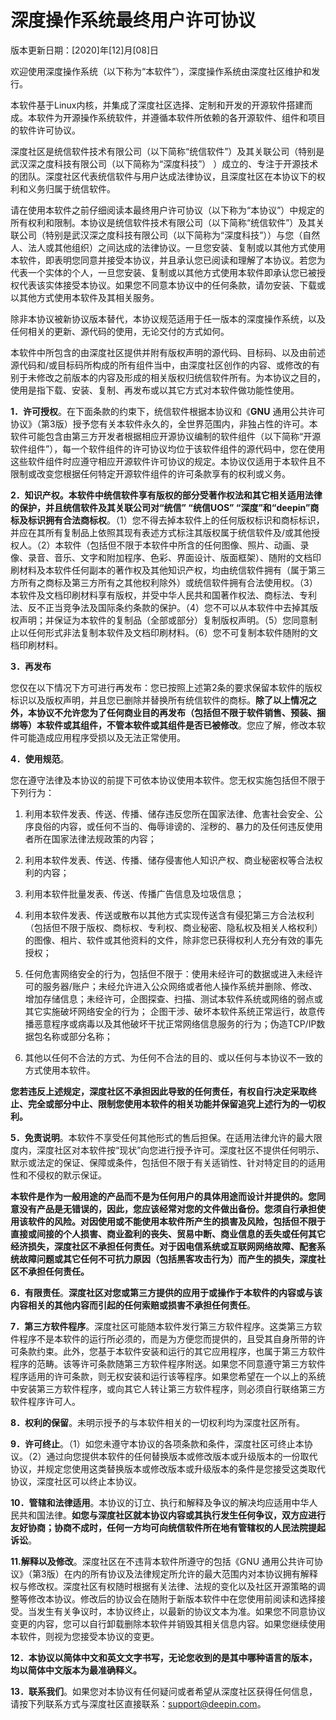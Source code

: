 

# 深度操作系统最终用户许可协议

版本更新日期：[2020]年[12]月[08]日

欢迎使用深度操作系统（以下称为“本软件”），深度操作系统由深度社区维护和发行。

本软件基于Linux内核，并集成了深度社区选择、定制和开发的开源软件搭建而成。本软件为开源操作系统软件，并遵循本软件所依赖的各开源软件、组件和项目的软件许可协议。

深度社区是统信软件技术有限公司（以下简称“统信软件”）及其关联公司（特别是武汉深之度科技有限公司（以下简称为“深度科技”） ）成立的、专注于开源技术的团队。深度社区代表统信软件与用户达成法律协议，且深度社区在本协议下的权利和义务归属于统信软件。

请在使用本软件之前仔细阅读本最终用户许可协议（以下称为“本协议”）中规定的所有权利和限制。本协议是统信软件技术有限公司（以下简称“统信软件”）及其关联公司（特别是武汉深之度科技有限公司（以下简称为“深度科技”））与您（自然人、法人或其他组织）之间达成的法律协议。一旦您安装、复制或以其他方式使用本软件，即表明您同意并接受本协议，并且承认您已阅读和理解了本协议。若您为代表一个实体的个人，一旦您安装、复制或以其他方式使用本软件即承认您已被授权代表该实体接受本协议。如果您不同意本协议中的任何条款，请勿安装、下载或以其他方式使用本软件及其相关服务。

除非本协议被新协议版本替代，本协议规范适用于任一版本的深度操作系统，以及任何相关的更新、源代码的使用，无论交付的方式如何。

本软件中所包含的由深度社区提供并附有版权声明的源代码、目标码、以及由前述源代码和/或目标码所构成的所有组件当中，由深度社区创作的内容、或修改的有别于未修改之前版本的内容及形成的相关版权归统信软件所有。为本协议之目的，使用是指下载、安装、复制、再发布或以其它方式对本软件做功能性使用。

**1．许可授权**。在下面条款的约束下，统信软件根据本协议和《**GNU** 通用公共许可协议》（第3版）授予您有关本软件永久的，全世界范围内，非独占性的许可。本软件可能包含由第三方开发者根据相应开源协议编制的软件组件（以下简称“开源软件组件”），每一个软件组件的许可协议均位于该软件组件的源代码中，您在使用这些软件组件时应遵守相应开源软件许可协议的规定。本协议仅适用于本软件且不限制或改变您根据任何特定开源软件组件的许可条款享有的权利或义务。

**2．知识产权。**本软件中统信软件享有版权的部分受著作权法和其它相关适用法律的保护，并且**统信软件及其关联公司对“统信” “统信UOS” “深度”和“deepin”商标及标识拥有合法商标权**。（1）您不得去掉本软件上的任何版权标识和商标标识，并应在其所有复制品上依照其现有表述方式标注其版权属于统信软件及/或其他授权人。（2）本软件（包括但不限于本软件中所含的任何图像、照片、动画、录像、录音、音乐、文字和附加程序、色彩、界面设计、版面框架）、随附的文档印刷材料及本软件任何副本的著作权及其他知识产权，均由统信软件拥有（属于第三方所有之商标及第三方所有之其他权利除外）或统信软件拥有合法使用权。（3）本软件及文档印刷材料享有版权，并受中华人民共和国著作权法、商标法、专利法、反不正当竞争法及国际条约条款的保护。（4）您不可以从本软件中去掉其版权声明；并保证为本软件的复制品（全部或部分）复制版权声明。（5）您同意制止以任何形式非法复制本软件及文档印刷材料。（6）您不可复制本软件随附的文档印刷材料。

**3．再发布**

您仅在以下情况下方可进行再发布：您已按照上述第2条的要求保留本软件的版权标识以及版权声明，并且您已删除并替换所有统信软件的商标。**除了以上情况之外，本协议不允许您为了任何商业目的再发布（包括但不限于软件销售、预装、捆绑等）本软件或其组件，不管本软件或其组件是否已被修改**。您应了解，修改本软件可能造成应用程序受损以及无法正常使用。

**4．使用规范**。

您在遵守法律及本协议的前提下可依本协议使用本软件。您无权实施包括但不限于下列行为：

1) 利用本软件发表、传送、传播、储存违反您所在国家法律、危害社会安全、公序良俗的内容，或任何不当的、侮辱诽谤的、淫秽的、暴力的及任何违反使用者所在国家法律法规政策的内容；

2) 利用本软件发表、传送、传播、储存侵害他人知识产权、商业秘密权等合法权利的内容；

3) 利用本软件批量发表、传送、传播广告信息及垃圾信息；

4) 利用本软件发表、传送或散布以其他方式实现传送含有侵犯第三方合法权利（包括但不限于版权、商标权、专利权、商业秘密、隐私权及相关人格权利）的图像、相片、软件或其他资料的文件，除非您已获得权利人充分有效的事先授权； 

5) 任何危害网络安全的行为，包括但不限于：使用未经许可的数据或进入未经许可的服务器/账户；未经允许进入公众网络或者他人操作系统并删除、修改、增加存储信息；未经许可，企图探查、扫描、测试本软件系统或网络的弱点或其它实施破坏网络安全的行为； 企图干涉、破坏本软件系统正常运行，故意传播恶意程序或病毒以及其他破坏干扰正常网络信息服务的行为；伪造TCP/IP数据包名称或部分名称；

6) 其他以任何不合法的方式、为任何不合法的目的、或以任何与本协议不一致的方式使用本软件。

**您若违反上述规定，深度社区不承担因此导致的任何责任，有权自行决定采取终止、完全或部分中止、限制您使用本软件的相关功能并保留追究上述行为的一切权利。**

**5．免责说明**。本软件不享受任何其他形式的售后担保。在适用法律允许的最大限度内，深度社区对本软件按“现状”向您进行授予许可。深度社区不提供任何明示、默示或法定的保证、保障或条件，包括但不限于有关适销性、针对特定目的的适用性和不侵权的默示保证。

**本软件是作为一般用途的产品而不是为任何用户的具体用途而设计并提供的。您同意没有产品是无错误的，因此，您应该经常对您的文件做出备份。您须自行承担使用该软件的风险。对因使用或不能使用本软件所产生的损害及风险，包括但不限于直接或间接的个人损害、商业盈利的丧失、贸易中断、商业信息的丢失或任何其它经济损失，深度社区不承担任何责任。对于因电信系统或互联网网络故障、配套系统故障问题或其它任何不可抗力原因（包括黑客攻击行为）而产生的损失，深度社区不承担任何责任。**

**6．有限责任**。**深度社区对您或第三方提供的应用于或操作于本软件的内容或与该内容相关的其他内容而引起的任何索赔或损害不承担任何责任**。

**7．第三方软件程序**。深度社区可能随本软件发行第三方软件程序。这类第三方软件程序不是本软件的运行所必须的，而是为方便您而提供的，且受其自身所带的许可条款约束。此外，您基于本软件安装和运行的其它应用程序，也属于第三方软件程序的范畴。该等许可条款随第三方软件程序附送。如果您不同意遵守第三方软件程序适用的许可条款，则无权安装和运行该等程序。如果您希望在一个以上的系统中安装第三方软件程序，或向其它人转让第三方软件程序，则必须自行联络第三方软件程序许可人。

**8．权利的保留**。未明示授予的与本软件相关的一切权利均为深度社区所有。

**9．许可终止**。（1）如您未遵守本协议的各项条款和条件，深度社区可终止本协议。（2）通过向您提供本软件的任何替换版本或修改版本或升级版本的一份取代协议，并规定您使用这类替换版本或修改版本或升级版本的条件是您接受这类取代协议，深度社区可以终止本协议。

**10．管辖和法律适用**。本协议的订立、执行和解释及争议的解决均应适用中华人民共和国法律。**如您与深度社区就本协议内容或其执行发生任何争议，双方应进行友好协商；协商不成时，任何一方均可向统信软件所在地有管辖权的人民法院提起诉讼**。

**11.解释以及修改**。深度社区在不违背本软件所遵守的包括《GNU 通用公共许可协议》（第3版）在内的所有协议及法律规定所允许的最大范围内对本协议拥有解释权与修改权。深度社区有权随时根据有关法律、法规的变化以及社区开源策略的调整等修改本协议。修改后的协议会在随附于新版本软件中在您使用前阅读和选择接受。当发生有关争议时，本协议终止，以最新的协议文本为准。如果您不同意协议变更的内容，您可以自行卸载删除本软件并销毁其相关信息内容。如果您继续使用本软件，则视为您接受本协议的变更。

**12．本协议以简体中文和英文文字书写，无论您收到的是其中哪种语言的版本，均以简体中文版本为最准确释义。**

**13．联系我们**。如果您对本协议有任何疑问或者希望从深度社区获得任何信息，请按下列联系方式与深度社区直接联系：support@deepin.com。